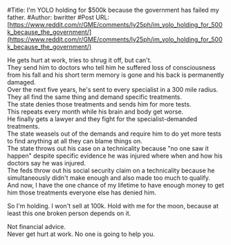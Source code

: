 #Title: I'm YOLO holding for $500k because the government has failed my father.
#Author: bwritter
#Post URL: [https://www.reddit.com/r/GME/comments/ly25ph/im_yolo_holding_for_500k_because_the_government/](https://www.reddit.com/r/GME/comments/ly25ph/im_yolo_holding_for_500k_because_the_government/)


He gets hurt at work, tries to shrug it off, but can't.  
They send him to doctors who tell him he suffered loss of consciousness from his fall and his short term memory is gone and his back is permanently damaged.  
Over the next five years, he's sent to every specialist in a 300 mile radius.  
They all find the same thing and demand specific treatments.  
The state denies those treatments and sends him for more tests.  
This repeats every month while his brain and body get worse.  
He finally gets a lawyer and they fight for the specialist-demanded treatments.  
The state weasels out of the demands and require him to do yet more tests to find anything at all they can blame things on.  
The state throws out his case on a technicality because "no one saw it happen" despite specific evidence he was injured where when and how his doctors say he was injured.  
The feds throw out his social security claim on a technicality because he simultaneously didn't make enough and also made too much to qualify.  
And now, I have the one chance of my lifetime to have enough money to get him those treatments everyone else has denied him.  


So I'm holding. I won't sell at 100k. Hold with me for the moon, because at least this one broken person depends on it.  


Not financial advice.  
Never get hurt at work. No one is going to help you.